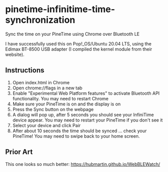 # pinetime-infinitime-time-synchronization

Sync the time on your PineTime using Chrome over Bluetooth LE

I have successfully used this on Pop!_OS/Ubuntu 20.04 LTS, using the Edimax BT-8500 USB adapter (I compiled the kernel module from their website).

## Instructions

1. Open index.html in Chrome
1. Open chrome://flags in a new tab
1. Enable "Experimental Web Platform features" to activate Bluetooth API functionality. You may need to restart Chrome
1. Make sure your PineTime is on and the display is on
1. Press the Sync button on the webpage
1. A dialog will pop up, after 5 seconds you should see your InfiniTime device appear. You may need to restart your PineTime if you don't see it
1. Select your device and click Pair
1. After about 10 seconds the time should be synced ... check your PineTime! You may need to swipe back to your home screen.

## Prior Art

This one looks so much better: https://hubmartin.github.io/WebBLEWatch/
